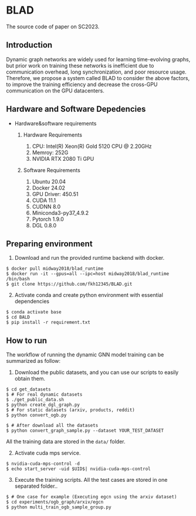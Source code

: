 # BLAD
The source code of paper on SC2023.

## Introduction
Dynamic graph networks are widely used for learning time-evolving graphs, but prior work on training these networks is inefficient due to communication overhead, long synchronization, and poor resource usage. Therefore, we propose a system called BLAD to consider the above factors, to improve the training efficiency and decrease the cross-GPU communication on the GPU datacenters. 

## Hardware and Software Depedencies

- Hardware&software requirements

  1. Hardware Requirements

     1. CPU: Intel(R) Xeon(R) Gold 5120 CPU @ 2.20GHz
     2. Memroy: 252G
     3. NVIDIA RTX 2080 Ti GPU

  2. Software Requirements

     1. Ubuntu 20.04
     2. Docker 24.02
     3. GPU Driver: 450.51
     4. CUDA 11.1
     5. CUDNN 8.0
     6. Miniconda3-py37_4.9.2
     7. Pytorch 1.9.0
     8. DGL 0.8.0

## Preparing environment
1. Download and run the provided runtime backend with docker.
```shell
$ docker pull midway2018/blad_runtime
$ docker run -it --gpus=all --ipc=host midway2018/blad_runtime /bin/bash 
$ git clone https://github.com/fkh12345/BLAD.git
```
2. Activate conda and create python environment with essential dependencies
```shell
$ conda activate base
$ cd BALD
$ pip install -r requirement.txt
```

## How to run
The workflow of running the dynamic GNN model training can be summarized as follow:
1. Download the public datasets, and you can use our scripts to easily obtain them. 
```shell
$ cd get_datasets
$ # For real dynamic datasets
$ ./get_public_data.sh
$ python create_dgl_graph.py
$ # For static datasets (arxiv, products, reddit)
$ python convert_ogb.py

$ # After download all the datasets
$ python convert_graph_sample.py --dataset YOUR_TEST_DATASET
```

All the training data are stored in the `data/` folder.

2. Activate cuda mps service.
```shell
$ nvidia-cuda-mps-control -d
$ echo start_server -uid $UID$| nvidia-cuda-mps-control
```
3. Execute the training scripts. All the test cases are stored in one separated folder..
```shell
$ # One case for example (Executing egcn using the arxiv dataset)
$ cd experiments/ogb_graph/arxiv/egcn
$ python multi_train_ogb_sample_group.py
```


